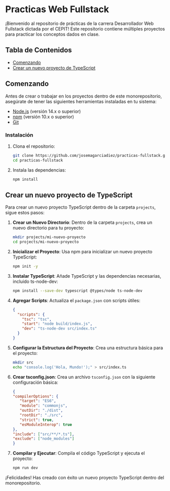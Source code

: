 # Practicas Web Fullstack

¡Bienvenido al repositorio de prácticas de la carrera Desarrollador Web Fullstack dictada por el CEPIT!
Este repositorio contiene múltiples proyectos para practicar los conceptos dados en clase.

## Tabla de Contenidos

- [Comenzando](#comenzando)
- [Crear un nuevo proyecto de TypeScript](#crear-un-nuevo-proyecto-de-typescript)

## Comenzando

Antes de crear o trabajar en los proyectos dentro de este monorepositorio, asegúrate de tener las siguientes herramientas instaladas en tu sistema:

- [Node.js](https://nodejs.org/en/download/) (versión 14.x o superior)
- [npm](https://www.npmjs.com/get-npm) (versión 10.x o superior)
- [Git](https://git-scm.com/)

### Instalación

1. Clona el repositorio:

   ```bash
   git clone https://github.com/josemagarciadiez/practicas-fullstack.git
   cd practicas-fullstack
   ```

2. Instala las dependencias:
   ```bash
   npm install
   ```

## Crear un nuevo proyecto de TypeScript

Para crear un nuevo proyecto TypeScript dentro de la carpeta `projects`, sigue estos pasos:

1. **Crear un Nuevo Directorio**: Dentro de la carpeta `projects`, crea un nuevo directorio para tu proyecto:

   ```bash
   mkdir projects/mi-nuevo-proyecto
   cd projects/mi-nuevo-proyecto
   ```

2. **Inicializar el Proyecto**: Usa npm para inicializar un nuevo proyecto TypeScript:

   ```bash
   npm init -y
   ```

3. **Instalar TypeScript**: Añade TypeScript y las dependencias necesarias, incluido ts-node-dev:

   ```bash
   npm install --save-dev typescript @types/node ts-node-dev
   ```

4. **Agregar Scripts**: Actualiza el `package.json` con scripts útiles:

   ```json
   {
     "scripts": {
       "tsc": "tsc",
       "start": "node build/index.js",
       "dev": "ts-node-dev src/index.ts"
     }
   }
   ```
5. **Configurar la Estructura del Proyecto**: Crea una estructura básica para el proyecto:

   ```bash
   mkdir src
   echo "console.log('Hola, Mundo!');" > src/index.ts
   ```

6. **Crear tsconfig.json**: Crea un archivo `tsconfig.json` con la siguiente configuración básica:

   ```json
   {
   "compilerOptions": {
      "target": "ES6",
      "module": "commonjs",
      "outDir": "./dist",
      "rootDir": "./src",
      "strict": true,
      "esModuleInterop": true
   },
   "include": ["src/**/*.ts"],
   "exclude": ["node_modules"]
   }
   ```


7. **Compilar y Ejecutar**: Compila el código TypeScript y ejecuta el proyecto:
   ```bash
   npm run dev
   ```

¡Felicidades! Has creado con éxito un nuevo proyecto TypeScript dentro del monorepositorio.

<!-- ## Contribuyendo

¡Damos la bienvenida a las contribuciones! Por favor, sigue estos pasos para contribuir:

1. Haz un fork del repositorio.
2. Crea una nueva rama para tu funcionalidad o corrección de errores.
3. Haz commit de tus cambios con mensajes claros.
4. Empuja tu rama y crea un pull request.

Por favor, asegúrate de que todas las pruebas pasen y tu código siga los estándares de codificación del proyecto antes de enviar un pull request.

## Licencia

Este proyecto está licenciado bajo la Licencia MIT - consulta el archivo [LICENSE](LICENSE) para más detalles. -->

